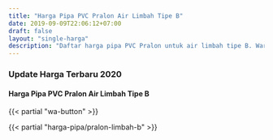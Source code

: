 ```yaml
---
title: "Harga Pipa PVC Pralon Air Limbah Tipe B"
date: 2019-09-09T22:06:12+07:00
draft: false
layout: "single-harga"
description: "Daftar harga pipa PVC Pralon untuk air limbah tipe B. Warna pipa air limbah ini orange dengan panjang 6 meter dan tipe sambungan RRJ/SCJ"
---
```


### Update Harga Terbaru 2020

#### Harga Pipa PVC Pralon Air Limbah Tipe B

{{< partial "wa-button" >}}

{{< partial "harga-pipa/pralon-limbah-b" >}}